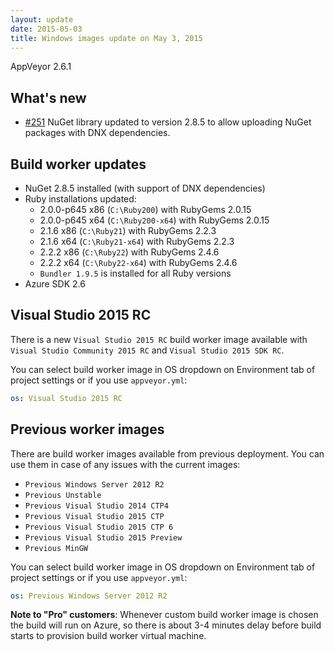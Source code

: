```yaml
---
layout: update
date: 2015-05-03
title: Windows images update on May 3, 2015
---
```


AppVeyor 2.6.1

## What's new

* [#251](https://github.com/appveyor/ci/issues/251) NuGet library updated to version 2.8.5 to allow uploading NuGet packages with DNX dependencies.

## Build worker updates

* NuGet 2.8.5 installed (with support of DNX dependencies)
* Ruby installations updated:
    * 2.0.0-p645 x86 (`C:\Ruby200`) with RubyGems 2.0.15
    * 2.0.0-p645 x64 (`C:\Ruby200-x64`) with RubyGems 2.0.15
    * 2.1.6 x86 (`C:\Ruby21`) with RubyGems 2.2.3
    * 2.1.6 x64 (`C:\Ruby21-x64`) with RubyGems 2.2.3
    * 2.2.2 x86 (`C:\Ruby22`) with RubyGems 2.4.6
    * 2.2.2 x64 (`C:\Ruby22-x64`) with RubyGems 2.4.6
    * `Bundler 1.9.5` is installed for all Ruby versions
* Azure SDK 2.6

## Visual Studio 2015 RC

There is a new `Visual Studio 2015 RC` build worker image available with `Visual Studio Community 2015 RC` and `Visual Studio 2015 SDK RC`.

You can select build worker image in OS dropdown on Environment tab of project settings or if you use `appveyor.yml`:

```yaml
os: Visual Studio 2015 RC
```

## Previous worker images

There are build worker images available from previous deployment. You can use them in case of any issues with the current images:

* `Previous Windows Server 2012 R2`
* `Previous Unstable`
* `Previous Visual Studio 2014 CTP4`
* `Previous Visual Studio 2015 CTP`
* `Previous Visual Studio 2015 CTP 6`
* `Previous Visual Studio 2015 Preview`
* `Previous MinGW`

You can select build worker image in OS dropdown on Environment tab of project settings or if you use `appveyor.yml`:

```yaml
os: Previous Windows Server 2012 R2
```

**Note to "Pro" customers**: Whenever custom build worker image is chosen the build will run on Azure, so there is about 3-4 minutes delay before build starts to provision build worker virtual machine.
